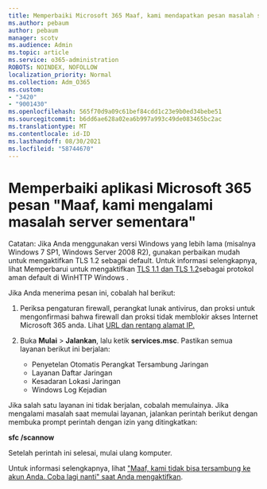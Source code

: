 ```yaml
---
title: Memperbaiki Microsoft 365 Maaf, kami mendapatkan pesan masalah server sementara
ms.author: pebaum
author: pebaum
manager: scotv
ms.audience: Admin
ms.topic: article
ms.service: o365-administration
ROBOTS: NOINDEX, NOFOLLOW
localization_priority: Normal
ms.collection: Adm_O365
ms.custom:
- "3420"
- "9001430"
ms.openlocfilehash: 565f70d9a09c61bef84cdd1c23e9b0ed34bebe51
ms.sourcegitcommit: b6dd6ae628a02ea6b997a993c49de083465bc2ac
ms.translationtype: MT
ms.contentlocale: id-ID
ms.lasthandoff: 08/30/2021
ms.locfileid: "58744670"
---
```

# <a name="fixing-the-microsoft-365-apps-sorry-we-are-having-temporary-server-issues-message"></a>Memperbaiki aplikasi Microsoft 365 pesan "Maaf, kami mengalami masalah server sementara"

Catatan: Jika Anda menggunakan versi Windows yang lebih lama (misalnya Windows 7 SP1, Windows Server 2008 R2), gunakan perbaikan mudah untuk mengaktifkan TLS 1.2 sebagai default. [](https://download.microsoft.com/download/0/6/5/0658B1A7-6D2E-474F-BC2C-D69E5B9E9A68/MicrosoftEasyFix51044.msi) Untuk informasi selengkapnya, lihat Memperbarui untuk mengaktifkan [TLS 1.1 dan TLS 1.2](https://support.microsoft.com/topic/update-to-enable-tls-1-1-and-tls-1-2-as-default-secure-protocols-in-winhttp-in-windows-c4bd73d2-31d7-761e-0178-11268bb10392)sebagai protokol aman default di WinHTTP Windows .

Jika Anda menerima pesan ini, cobalah hal berikut:

1. Periksa pengaturan firewall, perangkat lunak antivirus, dan proksi untuk mengonfirmasi bahwa firewall dan proksi tidak memblokir akses Internet Microsoft 365 anda. Lihat [URL dan rentang alamat IP.](https://docs.microsoft.com/office365/enterprise/urls-and-ip-address-ranges)

2. Buka **Mulai**  >  **Jalankan**, lalu ketik **services.msc**. Pastikan semua layanan berikut ini berjalan:
    - Penyetelan Otomatis Perangkat Tersambung Jaringan
    - Layanan Daftar Jaringan
    - Kesadaran Lokasi Jaringan
    - Windows Log Kejadian

Jika salah satu layanan ini tidak berjalan, cobalah memulainya. Jika mengalami masalah saat memulai layanan, jalankan perintah berikut dengan membuka prompt perintah dengan izin yang ditingkatkan:

**sfc /scannow**

Setelah perintah ini selesai, mulai ulang komputer.

Untuk informasi selengkapnya, lihat ["Maaf, kami tidak bisa tersambung ke akun Anda. Coba lagi nanti" saat Anda mengaktifkan](https://docs.microsoft.com/office/troubleshoot/activation-installation/issue-when-activate-office-from-office-365).